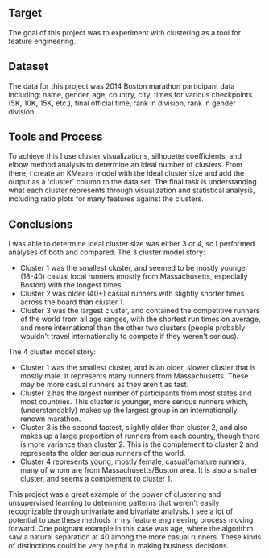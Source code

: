 ## Target
The goal of this project was to experiment with clustering as a tool for feature engineering.

## Dataset
The data for this project was 2014 Boston marathon participant data including: name, gender, age, country, city, times for various checkpoints (5K, 10K, 15K, etc.), final official time, rank in division, rank in gender division. 

## Tools and Process
To achieve this I use cluster visualizations, silhouette coefficients, and elbow method analysis to determine an ideal number of clusters. From there, I create an KMeans model with the ideal cluster size and add the output as a 'cluster' column to the data set. The final task is understanding what each cluster represents through visualization and statistical analysis, including ratio plots for many features against the clusters.

## Conclusions
I was able to determine ideal cluster size was either 3 or 4, so I performed analyses of both and compared. 
The 3 cluster model story:
- Cluster 1 was the smallest cluster, and seemed to be mostly younger (18-40) casual local runners (mostly from Massachusetts, especially Boston) with the longest times.
- Cluster 2 was older (40+) casual runners with slightly shorter times across the board than cluster 1.
- Cluster 3 was the largest cluster, and contained the competitive runners of the world from all age ranges, with the shortest run times on average, and more international than the other two clusters (people probably wouldn't travel internationally to compete if they weren't serious).

The 4 cluster model story:
- Cluster 1 was the smallest cluster, and is an older, slower cluster that is mostly male. It represents many runners from Massachusetts. These may be more casual runners as they aren't as fast.
- Cluster 2 has the largest number of participants from most states and most countries. This cluster is younger, more serious runners which, (understandably) makes up the largest group in an internationally renown marathon.
- Cluster 3 is the second fastest, slightly older than cluster 2, and also makes up a large proportion of runners from each country, though there is more variance than cluster 2. This is the complement to cluster 2 and represents the older serious runners of the world.
- Cluster 4 represents young, mostly female, casual/amature runners, many of whom are from Massachusetts/Boston area. It is also a smaller cluster, and seems a complement to cluster 1.

This project was a great example of the power of clustering and unsupervised learning to determine patterns that weren't easily recognizable through univariate and bivariate analysis. I see a lot of potential to use these methods in my feature engineering process moving forward. One poignant example in this case was age, where the algorithm saw a natural separation at 40 among the more casual runners. These kinds of distinctions could be very helpful in making business decisions.
